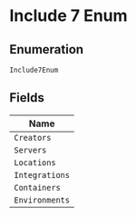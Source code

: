 
# Include 7 Enum

## Enumeration

`Include7Enum`

## Fields

| Name |
|  --- |
| `Creators` |
| `Servers` |
| `Locations` |
| `Integrations` |
| `Containers` |
| `Environments` |

